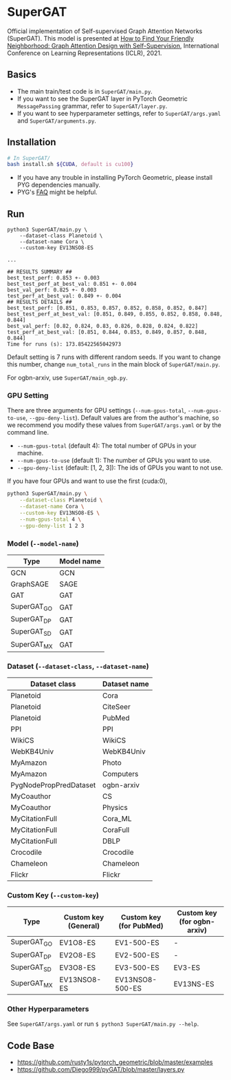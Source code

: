 # SuperGAT
Official implementation of Self-supervised Graph Attention Networks (SuperGAT).
This model is presented at [How to Find Your Friendly Neighborhood: Graph Attention Design with Self-Supervision](https://openreview.net/forum?id=Wi5KUNlqWty), International Conference on Learning Representations (ICLR), 2021.

## Basics
- The main train/test code is in `SuperGAT/main.py`.
- If you want to see the SuperGAT layer in PyTorch Geometric `MessagePassing` grammar, refer to `SuperGAT/layer.py`.
- If you want to see hyperparameter settings, refer to `SuperGAT/args.yaml` and `SuperGAT/arguments.py`.

## Installation

```bash
# In SuperGAT/
bash install.sh ${CUDA, default is cu100}
```

- If you have any trouble in installing PyTorch Geometric, please install PYG dependencies manually.
- PYG's [FAQ](https://pytorch-geometric.readthedocs.io/en/latest/notes/installation.html#frequently-asked-questions) might be helpful.

## Run

```text
python3 SuperGAT/main.py \
    --dataset-class Planetoid \
    --dataset-name Cora \
    --custom-key EV13NSO8-ES
 
...

## RESULTS SUMMARY ##
best_test_perf: 0.853 +- 0.003
best_test_perf_at_best_val: 0.851 +- 0.004
best_val_perf: 0.825 +- 0.003
test_perf_at_best_val: 0.849 +- 0.004
## RESULTS DETAILS ##
best_test_perf: [0.851, 0.853, 0.857, 0.852, 0.858, 0.852, 0.847]
best_test_perf_at_best_val: [0.851, 0.849, 0.855, 0.852, 0.858, 0.848, 0.844]
best_val_perf: [0.82, 0.824, 0.83, 0.826, 0.828, 0.824, 0.822]
test_perf_at_best_val: [0.851, 0.844, 0.853, 0.849, 0.857, 0.848, 0.844]
Time for runs (s): 173.85422565042973
```

Default setting is 7 runs with different random seeds. If you want to change this number, change `num_total_runs` in the main block of `SuperGAT/main.py`.

For ogbn-arxiv, use `SuperGAT/main_ogb.py`.

### GPU Setting

There are three arguments for GPU settings (`--num-gpus-total`, `--num-gpus-to-use`, `--gpu-deny-list`).
Default values are from the author's machine, so we recommend you modify these values from `SuperGAT/args.yaml` or by the command line.
- `--num-gpus-total` (default 4): The total number of GPUs in your machine.
- `--num-gpus-to-use` (default 1): The number of GPUs you want to use.
- `--gpu-deny-list` (default: [1, 2, 3]): The ids of GPUs you want to not use.

If you have four GPUs and want to use the first (cuda:0),
```bash
python3 SuperGAT/main.py \
    --dataset-class Planetoid \
    --dataset-name Cora \
    --custom-key EV13NSO8-ES \
    --num-gpus-total 4 \
    --gpu-deny-list 1 2 3
```

### Model (`--model-name`)

| Type                  | Model name              |
|-----------------------|-------------------------|
| GCN                   | GCN                     |
| GraphSAGE             | SAGE                    |
| GAT                   | GAT                     |
| SuperGAT<sub>GO</sub> | GAT                     |
| SuperGAT<sub>DP</sub> | GAT                     |
| SuperGAT<sub>SD</sub> | GAT                     |
| SuperGAT<sub>MX</sub> | GAT                     |


### Dataset (`--dataset-class`, `--dataset-name`)

| Dataset class   | Dataset name                  |
|-----------------|-------------------------------|
| Planetoid       | Cora                          |
| Planetoid       | CiteSeer                      |
| Planetoid       | PubMed                        |
| PPI             | PPI                           |
| WikiCS          | WikiCS                        |
| WebKB4Univ      | WebKB4Univ                    |
| MyAmazon        | Photo                         |
| MyAmazon        | Computers                     |
| PygNodePropPredDataset | ogbn-arxiv             |
| MyCoauthor      | CS                            |
| MyCoauthor      | Physics                       |
| MyCitationFull  | Cora_ML                       |
| MyCitationFull  | CoraFull                      |
| MyCitationFull  | DBLP                          |
| Crocodile       | Crocodile                     |
| Chameleon       | Chameleon                     |
| Flickr          | Flickr                        |

### Custom Key (`--custom-key`)

| Type                   | Custom key (General) | Custom key (for PubMed) | Custom key (for ogbn-arxiv) |
|------------------------|----------------------|-------------------------|-----------------------------|
| SuperGAT<sub>GO</sub> | EV1O8-ES              | EV1-500-ES              | -                           |
| SuperGAT<sub>DP</sub> | EV2O8-ES              | EV2-500-ES              | -                           |
| SuperGAT<sub>SD</sub> | EV3O8-ES              | EV3-500-ES              | EV3-ES                      |
| SuperGAT<sub>MX</sub> | EV13NSO8-ES           | EV13NSO8-500-ES         | EV13NS-ES                   |


### Other Hyperparameters

See `SuperGAT/args.yaml` or run `$ python3 SuperGAT/main.py --help`.

## Code Base
- https://github.com/rusty1s/pytorch_geometric/blob/master/examples 
- https://github.com/Diego999/pyGAT/blob/master/layers.py
